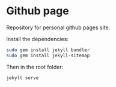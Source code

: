 # Github page
Repository for personal github pages site.

Install the dependencies:

```sh
sudo gem install jekyll bundler
sudo gem install jekyll-sitemap
```

Then in the root folder:

```sh
jekyll serve
```